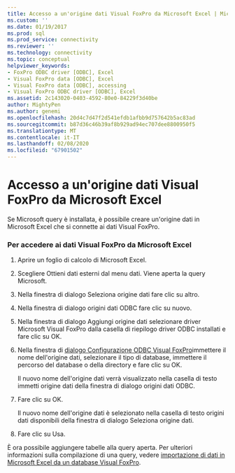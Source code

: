 ```yaml
---
title: Accesso a un'origine dati Visual FoxPro da Microsoft Excel | Microsoft Docs
ms.custom: ''
ms.date: 01/19/2017
ms.prod: sql
ms.prod_service: connectivity
ms.reviewer: ''
ms.technology: connectivity
ms.topic: conceptual
helpviewer_keywords:
- FoxPro ODBC driver [ODBC], Excel
- Visual FoxPro data [ODBC], Excel
- Visual FoxPro data [ODBC], accessing
- Visual FoxPro ODBC driver [ODBC], Excel
ms.assetid: 2c143020-0403-4592-80e0-84229f3d40be
author: MightyPen
ms.author: genemi
ms.openlocfilehash: 20d4c7d47f2d541efdb1afbb9d757642b5ac83ad
ms.sourcegitcommit: b87d36c46b39af8b929ad94ec707dee8800950f5
ms.translationtype: MT
ms.contentlocale: it-IT
ms.lasthandoff: 02/08/2020
ms.locfileid: "67901502"
---
```

# <a name="accessing-a-visual-foxpro-data-source-from-microsoft-excel"></a>Accesso a un'origine dati Visual FoxPro da Microsoft Excel
Se Microsoft query è installata, è possibile creare un'origine dati in Microsoft Excel che si connette ai dati Visual FoxPro.  
  
### <a name="to-access-visual-foxpro-data-from-microsoft-excel"></a>Per accedere ai dati Visual FoxPro da Microsoft Excel  
  
1.  Aprire un foglio di calcolo di Microsoft Excel.  
  
2.  Scegliere Ottieni dati esterni dal menu dati. Viene aperta la query Microsoft.  
  
3.  Nella finestra di dialogo Seleziona origine dati fare clic su altro.  
  
4.  Nella finestra di dialogo origini dati ODBC fare clic su nuovo.  
  
5.  Nella finestra di dialogo Aggiungi origine dati selezionare driver Microsoft Visual FoxPro dalla casella di riepilogo driver ODBC installati e fare clic su OK.  
  
6.  Nella finestra di [dialogo Configurazione ODBC Visual FoxPro](../../odbc/microsoft/odbc-visual-foxpro-setup-dialog-box.md)immettere il nome dell'origine dati, selezionare il tipo di database, immettere il percorso del database o della directory e fare clic su OK.  
  
     Il nuovo nome dell'origine dati verrà visualizzato nella casella di testo immetti origine dati della finestra di dialogo origini dati ODBC.  
  
7.  Fare clic su OK.  
  
     Il nuovo nome dell'origine dati è selezionato nella casella di testo origini dati disponibili della finestra di dialogo Seleziona origine dati.  
  
8.  Fare clic su Usa.  
  
 È ora possibile aggiungere tabelle alla query aperta. Per ulteriori informazioni sulla compilazione di una query, vedere [importazione di dati in Microsoft Excel da un database Visual FoxPro](../../odbc/microsoft/importing-data-into-microsoft-excel-from-a-visual-foxpro-database.md).
